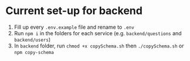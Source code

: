 # Current set-up for backend
1. Fill up every `.env.example` file and rename to `.env`
2. Run `npm i` in the folders for each service (e.g. `backend/questions` and `backend/users`)
3. In `backend` folder, run `chmod +x copySchema.sh` then `./copySchema.sh` or `npm copy-schema`